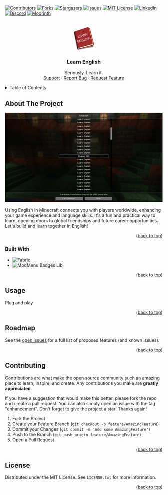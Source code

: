 <a name="readme-top"></a>

[![Contributors][contributors-shield]][contributors-url]
[![Forks][forks-shield]][forks-url]
[![Stargazers][stars-shield]][stars-url]
[![Issues][issues-shield]][issues-url]
[![MIT License][license-shield]][license-url]
[![LinkedIn][linkedin-shield]][linkedin-url]
[![Discord][discord-shield]][discord-url]
[![Modrinth][modrinth-shield]][modrinth-url]

<br />
<div align="center">
  <a href="https://github.com/syorito-hatsuki/learn-english">
    <img src="https://github.com/syorito-hatsuki/learn-english/blob/1.21/src/main/resources/assets/learnenglish/icon.png" alt="Logo" width="80" height="80">
  </a>

<h3 align="center">Learn English</h3>

  <p align="center">
    Seriously. Learn it.
    <br />
    <a href="https://discord.gg/pbwnMwnUD6">Support</a>
    ·
    <a href="https://github.com/syorito-hatsuki/learn-english/issues">Report Bug</a>
    ·
    <a href="https://github.com/syorito-hatsuki/learn-english/issues">Request Feature</a>
  </p>
</div>

<details>
  <summary>Table of Contents</summary>
  <ol>
    <li>
      <a href="#about-the-project">About The Project</a>
      <ul>
        <li><a href="#built-with">Built With</a></li>
      </ul>
    </li>
    <li><a href="#usage">Usage</a></li>
    <li><a href="#roadmap">Roadmap</a></li>
    <li><a href="#contributing">Contributing</a></li>
    <li><a href="#license">License</a></li>
  </ol>
</details>

## About The Project

![In-Game ScreenShot][screenshot]

Using English in Minecraft connects you with players worldwide, enhancing your game experience and language skills. It's
a fun and practical way to learn, opening doors to global friendships and future career opportunities. Let's build and
learn together in English!

<p align="right">(<a href="#readme-top">back to top</a>)</p>

### Built With

* ![Fabric][fabric]
* ![ModMenu Badges Lib][modmenu-badges-lib]

<p align="right">(<a href="#readme-top">back to top</a>)</p>

## Usage

Plug and play

<p align="right">(<a href="#readme-top">back to top</a>)</p>

## Roadmap

See the [open issues](https://github.com/syorito-hatsuki/learn-english/issues) for a full list of proposed features (and known issues).

<p align="right">(<a href="#readme-top">back to top</a>)</p>

## Contributing

Contributions are what make the open source community such an amazing place to learn, inspire, and create. Any contributions you make are **greatly appreciated**.

If you have a suggestion that would make this better, please fork the repo and create a pull request. You can also simply open an issue with the tag "enhancement".
Don't forget to give the project a star! Thanks again!

1. Fork the Project
2. Create your Feature Branch (`git checkout -b feature/AmazingFeature`)
3. Commit your Changes (`git commit -m 'Add some AmazingFeature'`)
4. Push to the Branch (`git push origin feature/AmazingFeature`)
5. Open a Pull Request

<p align="right">(<a href="#readme-top">back to top</a>)</p>

## License

Distributed under the MIT License. See `LICENSE.txt` for more information.

<p align="right">(<a href="#readme-top">back to top</a>)</p>

[contributors-shield]: https://img.shields.io/github/contributors/syorito-hatsuki/learn-english.svg?style=for-the-badge
[contributors-url]: https://github.com/syorito-hatsuki/learn-english/graphs/contributors

[forks-shield]: https://img.shields.io/github/forks/syorito-hatsuki/learn-english.svg?style=for-the-badge
[forks-url]: https://github.com/syorito-hatsuki/learn-english/network/members

[stars-shield]: https://img.shields.io/github/stars/syorito-hatsuki/learn-english.svg?style=for-the-badge
[stars-url]: https://github.com/syorito-hatsuki/learn-english/stargazers

[issues-shield]: https://img.shields.io/github/issues/syorito-hatsuki/learn-english.svg?style=for-the-badge
[issues-url]: https://github.com/syorito-hatsuki/learn-english/issues

[license-shield]: https://img.shields.io/github/license/syorito-hatsuki/learn-english.svg?style=for-the-badge
[license-url]: https://github.com/syorito-hatsuki/learn-english/blob/master/LICENSE.txt

[linkedin-shield]: https://img.shields.io/badge/-LinkedIn-black.svg?style=for-the-badge&logo=linkedin&colorB=555
[linkedin-url]: https://linkedin.com/in/kit-lehto

[discord-shield]: https://img.shields.io/discord/1032138561618726952?logo=discord&logoColor=white&style=for-the-badge&label=Discord
[discord-url]: https://discord.gg/pbwnMwnUD6

[modrinth-shield]: https://img.shields.io/modrinth/v/learn-english?label=Modrinth&style=for-the-badge
[modrinth-url]: https://modrinth.com/mod/learn-english

[screenshot]: ./assets/banner.png

[fabric]: https://img.shields.io/badge/fabric%20api-DBD0B4?style=for-the-badge
[modmenu-badges-lib]: https://img.shields.io/badge/modmenu%20badges%20lib-434956?style=for-the-badge
